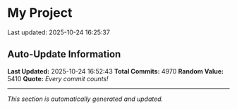 # My Project


Last updated: 2025-10-24 16:25:37

















































































































































































































































































































































































































































































































































































































































































































































































































































































































































































































































































































































































































































































































































































































































































































































































































































































































































































































































































































































































































































































































































































































































































































































































































































































































































































































































































































































































































































































































































































































































































































































































































































































































































































































































































































































































































































































































































































































































































































































































































































































































































































































































































































































































































































































































































































































































































































































































































































































































































































































































































































































































































































































































































































































































































































































































## Auto-Update Information

**Last Updated:** 2025-10-24 16:52:43
**Total Commits:** 4970
**Random Value:** 5410
**Quote:** _Every commit counts!_

---
_This section is automatically generated and updated._